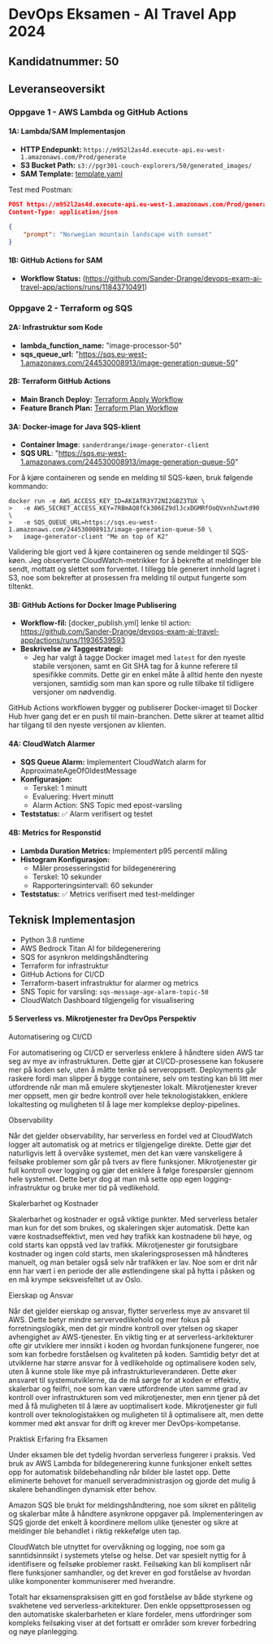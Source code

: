 # DevOps Eksamen - AI Travel App 2024

## Kandidatnummer: 50

## Leveranseoversikt

### Oppgave 1 - AWS Lambda og GitHub Actions
#### 1A: Lambda/SAM Implementasjon
- **HTTP Endepunkt:** `https://m952l2as4d.execute-api.eu-west-1.amazonaws.com/Prod/generate`
- **S3 Bucket Path:** `s3://pgr301-couch-explorers/50/generated_images/`
- **SAM Template:** [template.yaml](sam_lambda/image-generator-lambda/template.yaml)

Test med Postman:
```json
POST https://m952l2as4d.execute-api.eu-west-1.amazonaws.com/Prod/generate
Content-Type: application/json

{
    "prompt": "Norwegian mountain landscape with sunset"
}
```
#### 1B: GitHub Actions for SAM
- **Workflow Status:** (https://github.com/Sander-Drange/devops-exam-ai-travel-app/actions/runs/11843710491)

### Oppgave 2 - Terraform og SQS
#### 2A: Infrastruktur som Kode
- **lambda_function_name:** "image-processor-50"
- **sqs_queue_url:**  "https://sqs.eu-west-1.amazonaws.com/244530008913/image-generation-queue-50"

#### 2B: Terraform GitHub Actions
- **Main Branch Deploy:** [Terraform Apply Workflow](https://github.com/Sander-Drange/devops-exam-ai-travel-app/actions/runs/11913624026)
- **Feature Branch Plan:** [Terraform Plan Workflow](https://github.com/Sander-Drange/devops-exam-ai-travel-app/actions/runs/11914390470)

#### 3A: Docker-image for Java SQS-klient

- **Container Image**: `sanderdrange/image-generator-client`
- **SQS URL**: "https://sqs.eu-west-1.amazonaws.com/244530008913/image-generation-queue-50"

For å kjøre containeren og sende en melding til SQS-køen, bruk følgende kommando:

```
docker run -e AWS_ACCESS_KEY_ID=AKIATR3Y72NI2GBZ3TUX \
>   -e AWS_SECRET_ACCESS_KEY=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 \
>   -e SQS_QUEUE_URL=https://sqs.eu-west-1.amazonaws.com/244530008913/image-generation-queue-50 \
>   image-generator-client "Me on top of K2"
```

Validering ble gjort ved å kjøre containeren og sende meldinger til SQS-køen. Jeg observerte CloudWatch-metrikker for å bekrefte at meldinger ble sendt, mottatt og slettet som forventet. I tillegg ble generert innhold lagret i S3, noe som bekrefter at prosessen fra melding til output fungerte som tiltenkt.

#### 3B: GitHub Actions for Docker Image Publisering
- **Workflow-fil:** [docker_publish.yml] lenke til action: https://github.com/Sander-Drange/devops-exam-ai-travel-app/actions/runs/11936539593
- **Beskrivelse av Taggestrategi:** 
  - Jeg har valgt å tagge Docker imaget med `latest` for den nyeste stabile versjonen, samt en Git SHA tag for å kunne referere til spesifikke commits. Dette gir en enkel måte å alltid hente den nyeste versjonen, samtidig som man kan spore og rulle tilbake til tidligere versjoner om nødvendig.

GitHub Actions workflowen bygger og publiserer Docker-imaget til Docker Hub hver gang det er en push til main-branchen. Dette sikrer at teamet alltid har tilgang til den nyeste versjonen av klienten.

#### 4A: CloudWatch Alarmer
- **SQS Queue Alarm:** Implementert CloudWatch alarm for ApproximateAgeOfOldestMessage
- **Konfigurasjon:** 
  - Terskel: 1 minutt
  - Evaluering: Hvert minutt
  - Alarm Action: SNS Topic med epost-varsling
- **Teststatus:** ✅ Alarm verifisert og testet

#### 4B: Metrics for Responstid
- **Lambda Duration Metrics:** Implementert p95 percentil måling
- **Histogram Konfigurasjon:**
  - Måler prosesseringstid for bildegenerering
  - Terskel: 10 sekunder
  - Rapporteringsintervall: 60 sekunder
- **Teststatus:** ✅ Metrics verifisert med test-meldinger

## Teknisk Implementasjon
- Python 3.8 runtime
- AWS Bedrock Titan AI for bildegenerering
- SQS for asynkron meldingshåndtering
- Terraform for infrastruktur
- GitHub Actions for CI/CD
- Terraform-basert infrastruktur for alarmer og metrics
- SNS Topic for varsling: `sqs-message-age-alarm-topic-50`
- CloudWatch Dashboard tilgjengelig for visualisering

#### 5 Serverless vs. Mikrotjenester fra DevOps Perspektiv

Automatisering og CI/CD

For automatisering og CI/CD er serverless enklere å håndtere siden AWS tar seg av mye av infrastrukturen. Dette gjør at CI/CD-prosessene kan fokusere mer på koden selv, uten å måtte tenke på serveroppsett. 
Deployments går raskere fordi man slipper å bygge containere, selv om testing kan bli litt mer utfordrende når man må emulere skytjenester lokalt. 
Mikrotjenester krever mer oppsett, men gir bedre kontroll over hele teknologistakken, enklere lokaltesting og muligheten til å lage mer komplekse deploy-pipelines.

Observability

Når det gjelder observability, har serverless en fordel ved at CloudWatch logger alt automatisk og at metrics er tilgjengelige direkte. 
Dette gjør det naturligvis lett å overvåke systemet, men det kan være vanskeligere å feilsøke problemer som går på tvers av flere funksjoner. 
Mikrotjenester gir full kontroll over logging og gjør det enklere å følge forespørsler gjennom hele systemet. Dette betyr dog at man må sette opp egen logging-infrastruktur og bruke mer tid på vedlikehold.

Skalerbarhet og Kostnader

Skalerbarhet og kostnader er også viktige punkter. Med serverless betaler man kun for det som brukes, og skaleringen skjer automatisk. 
Dette kan være kostnadseffektivt, men ved høy trafikk kan kostnadene bli høye, og cold starts kan oppstå ved lav trafikk. 
Mikrotjenester gir forutsigbare kostnader og ingen cold starts, men skaleringsprosessen må håndteres manuelt, og man betaler også selv når trafikken er lav. Noe som er drit når enn har vært i en periode der alle østlendingene skal på hytta i påsken og en må krympe seksveisfeltet ut av Oslo.

Eierskap og Ansvar

Når det gjelder eierskap og ansvar, flytter serverless mye av ansvaret til AWS. 
Dette betyr mindre servervedlikehold og mer fokus på forretningslogikk, men det gir mindre kontroll over ytelsen og skaper avhengighet av AWS-tjenester. 
En viktig ting er at serverless-arkitekturer ofte gir utviklere mer innsikt i koden og hvordan funksjonene fungerer, noe som kan forbedre forståelsen og kvaliteten på koden. 
Samtidig betyr det at utviklerne har større ansvar for å vedlikeholde og optimalisere koden selv, uten å kunne stole like mye på infrastrukturleverandøren. 
Dette øker ansvaret til systemutviklerne, da de må sørge for at koden er effektiv, skalerbar og feilfri, noe som kan være utfordrende uten samme grad av kontroll over infrastrukturen som ved mikrotjenester, men enn tjener på det med å få muligheten til å lære av uoptimalisert kode. 
Mikrotjenester gir full kontroll over teknologistakken og muligheten til å optimalisere alt, men dette kommer med økt ansvar for drift og krever mer DevOps-kompetanse.

Praktisk Erfaring fra Eksamen

Under eksamen ble det tydelig hvordan serverless fungerer i praksis. 
Ved bruk av AWS Lambda for bildegenerering kunne funksjoner enkelt settes opp for automatisk bildebehandling når bilder ble lastet opp. 
Dette eliminerte behovet for manuell serveradministrasjon og gjorde det mulig å skalere behandlingen dynamisk etter behov.

Amazon SQS ble brukt for meldingshåndtering, noe som sikret en pålitelig og skalerbar måte å håndtere asynkrone oppgaver på. 
Implementeringen av SQS gjorde det enkelt å koordinere mellom ulike tjenester og sikre at meldinger ble behandlet i riktig rekkefølge uten tap.

CloudWatch ble utnyttet for overvåkning og logging, noe som ga sanntidsinnsikt i systemets ytelse og helse. 
Det var spesielt nyttig for å identifisere og feilsøke problemer raskt. 
Feilsøking kan bli komplisert når flere funksjoner samhandler, og det krever en god forståelse av hvordan ulike komponenter kommuniserer med hverandre.

Totalt har eksamenspraksisen gitt en god forståelse av både styrkene og svakhetene ved serverless-arkitekturer. 
Den enkle oppsettprosessen og den automatiske skalerbarheten er klare fordeler, mens utfordringer som kompleks feilsøking viser at det fortsatt er områder som krever forbedring og nøye planlegging.
